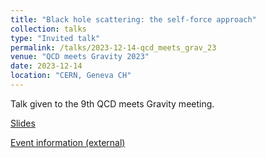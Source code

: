 ```yaml
---
title: "Black hole scattering: the self-force approach"
collection: talks
type: "Invited talk"
permalink: /talks/2023-12-14-qcd_meets_grav_23
venue: "QCD meets Gravity 2023"
date: 2023-12-14
location: "CERN, Geneva CH"
---
```


Talk given to the 9th QCD meets Gravity meeting.

[Slides](../files/qcd_meets_grav_23.pdf)

[Event information (external)](https://indico.cern.ch/event/1317494/overview)
